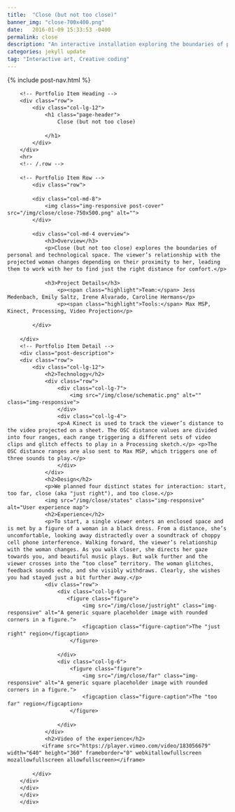 ```yaml
---
title:  "Close (but not too close)"
banner_img: "close-700x400.png"
date:   2016-01-09 15:33:53 -0400
permalink: close
description: "An interactive installation exploring the boundaries of personal & technological space"
categories: jekyll update
tag: "Interactive art, Creative coding"
---
```

{% include post-nav.html %}
<div class="fullpost">
<div class="container post">

        <!-- Portfolio Item Heading -->
        <div class="row">
            <div class="col-lg-12">
                <h1 class="page-header">
                    Close (but not too close)

                </h1>
            </div>
        </div>
        <hr>
        <!-- /.row -->

        <!-- Portfolio Item Row -->
            <div class="row">

            <div class="col-md-8">
                <img class="img-responsive post-cover" src="/img/close/close-750x500.png" alt="">
            </div>

            <div class="col-md-4 overview">
                <h3>Overview</h3>
                <p>Close (but not too close) explores the boundaries of personal and technological space. The viewer’s relationship with the projected woman changes depending on their proximity to her, leading them to work with her to find just the right distance for comfort.</p>
                    
                <h3>Project Details</h3>
                    <p><span class="highlight">Team:</span> Jess Medenbach, Emily Saltz, Irene Alvarado, Caroline Hermans</p>
                    <p><span class="highlight">Tools:</span> Max MSP, Kinect, Processing, Video Projection</p>

            </div>

        </div>
        <!-- Portfolio Item Detail -->
        <div class="post-description">
        <div class="row">
            <div class="col-lg-12">
                <h2>Technology</h2>
                <div class="row">
                    <div class="col-lg-7">
                        <img src="/img/close/schematic.png" alt="" class="img-responsive">
                    </div>
                    <div class="col-lg-4">
                    <p>A Kinect is used to track the viewer’s distance to the video projected on a sheet. The OSC distance values are divided into four ranges, each range triggering a different sets of video clips and glitch effects to play in a Processing sketch.</p> <p>The OSC distance ranges are also sent to Max MSP, which triggers one of three sounds to play.</p>
                    </div>
                </div>
                <h2>Design</h2>
                <p>We planned four distinct states for interaction: start, too far, close (aka "just right"), and too close.</p>
                <img src="/img/close/states" class="img-responsive" alt="User experience map">
                <h2>Experience</h2>
                <p>To start, a single viewer enters an enclosed space and is met by a figure of a woman in a black dress. From a distance, she’s uncomfortable, looking away distractedly over a soundtrack of choppy cell phone interference. Walking forward, the viewer’s relationship with the woman changes. As you walk closer, she directs her gaze towards you, and beautiful music plays. But walk further and the viewer crosses into the “too close” territory. The woman glitches, feedback sounds echo, and she visibly withdraws. Clearly, she wishes you had stayed just a bit further away.</p>
                <div class="row">
                    <div class="col-lg-6">
                       <figure class="figure">
                            <img src="/img/close/justright" class="img-responsive" alt="A generic square placeholder image with rounded corners in a figure.">
                            <figcaption class="figure-caption">The "just right" region</figcaption>
                        </figure>

                    </div>
                    <div class="col-lg-6">
                        <figure class="figure">
                            <img src="/img/close/far" class="img-responsive" alt="A generic square placeholder image with rounded corners in a figure.">
                            <figcaption class="figure-caption">The "too far" region</figcaption>
                        </figure>

                    </div>
                </div>  
                <h2>Video of the experience</h2>              
               <iframe src="https://player.vimeo.com/video/183056679" width="640" height="360" frameborder="0" webkitallowfullscreen mozallowfullscreen allowfullscreen></iframe>
               
            </div>
        </div>
        </div>
        </div>
        </div>    